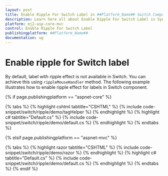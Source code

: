 ```yaml
---
layout: post
title: Enable Ripple For Switch Label in ##Platform_Name## Switch Component
description: Learn here all about Enable Ripple For Switch Label in Syncfusion ##Platform_Name## Switch component and more.
platform: ej2-asp-core-mvc
control: Enable Ripple For Switch Label
publishingplatform: ##Platform_Name##
documentation: ug
---
```



# Enable ripple for Switch label

By default, label with ripple effect is not available in Switch. You can achieve this using `rippleMouseHandler`
method. The following example illustrates how to enable ripple effect for labels in Switch component.

{% if page.publishingplatform == "aspnet-core" %}

{% tabs %}
{% highlight cshtml tabtitle="CSHTML" %}
{% include code-snippet/switch/ripple/demo/tagHelper %}
{% endhighlight %}
{% highlight c# tabtitle="Default.cs" %}
{% include code-snippet/switch/ripple/demo/default.cs %}
{% endhighlight %}
{% endtabs %}

{% elsif page.publishingplatform == "aspnet-mvc" %}

{% tabs %}
{% highlight razor tabtitle="CSHTML" %}
{% include code-snippet/switch/ripple/demo/razor %}
{% endhighlight %}
{% highlight c# tabtitle="Default.cs" %}
{% include code-snippet/switch/ripple/demo/default.cs %}
{% endhighlight %}
{% endtabs %}
{% endif %}

